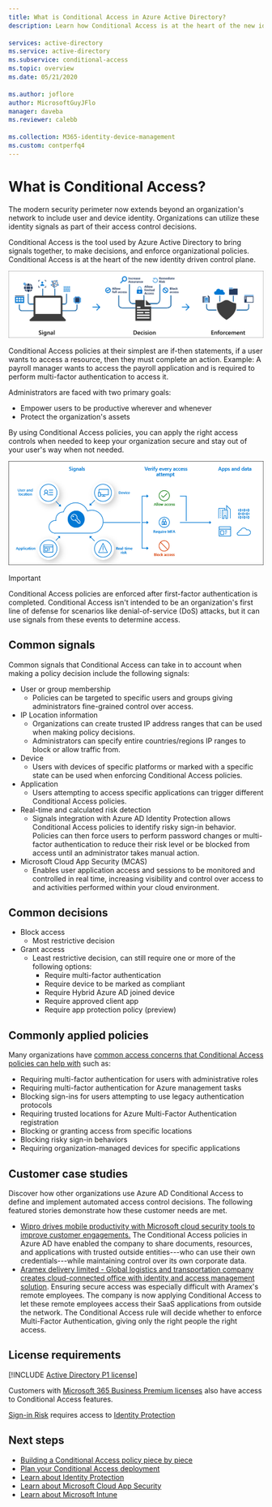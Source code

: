 ```yaml
---
title: What is Conditional Access in Azure Active Directory?
description: Learn how Conditional Access is at the heart of the new identity driven control plane.

services: active-directory
ms.service: active-directory
ms.subservice: conditional-access
ms.topic: overview
ms.date: 05/21/2020

ms.author: joflore
author: MicrosoftGuyJFlo
manager: daveba
ms.reviewer: calebb

ms.collection: M365-identity-device-management
ms.custom: contperfq4
---
```

# What is Conditional Access?

The modern security perimeter now extends beyond an organization's network to include user and device identity. Organizations can utilize these identity signals as part of their access control decisions. 

Conditional Access is the tool used by Azure Active Directory to bring signals together, to make decisions, and enforce organizational policies. Conditional Access is at the heart of the new identity driven control plane.

![Conceptual Conditional signal plus decision to get enforcement](./media/overview/conditional-access-signal-decision-enforcement.png)

Conditional Access policies at their simplest are if-then statements, if a user wants to access a resource, then they must complete an action. Example: A payroll manager wants to access the payroll application and is required to perform multi-factor authentication to access it.

Administrators are faced with two primary goals:

- Empower users to be productive wherever and whenever
- Protect the organization's assets

By using Conditional Access policies, you can apply the right access controls when needed to keep your organization secure and stay out of your user's way when not needed.

![Conceptual Conditional Access process flow](./media/overview/conditional-access-overview-how-it-works.png)

> [!IMPORTANT]
> Conditional Access policies are enforced after first-factor authentication is completed. Conditional Access isn't intended to be an organization's first line of defense for scenarios like denial-of-service (DoS) attacks, but it can use signals from these events to determine access.

## Common signals

Common signals that Conditional Access can take in to account when making a policy decision include the following signals:

- User or group membership
   - Policies can be targeted to specific users and groups giving administrators fine-grained control over access.
- IP Location information
   - Organizations can create trusted IP address ranges that can be used when making policy decisions. 
   - Administrators can specify entire countries/regions IP ranges to block or allow traffic from.
- Device
   - Users with devices of specific platforms or marked with a specific state can be used when enforcing Conditional Access policies.
- Application
   - Users attempting to access specific applications can trigger different Conditional Access policies. 
- Real-time and calculated risk detection
   - Signals integration with Azure AD Identity Protection allows Conditional Access policies to identify risky sign-in behavior. Policies can then force users to perform password changes or multi-factor authentication to reduce their risk level or be blocked from access until an administrator takes manual action.
- Microsoft Cloud App Security (MCAS)
   - Enables user application access and sessions to be monitored and controlled in real time, increasing visibility and control over access to and activities performed within your cloud environment.

## Common decisions

- Block access
   - Most restrictive decision
- Grant access
   - Least restrictive decision, can still require one or more of the following options:
      - Require multi-factor authentication
      - Require device to be marked as compliant
      - Require Hybrid Azure AD joined device
      - Require approved client app
      - Require app protection policy (preview)

## Commonly applied policies

Many organizations have [common access concerns that Conditional Access policies can help with](concept-conditional-access-policy-common.md) such as:

- Requiring multi-factor authentication for users with administrative roles
- Requiring multi-factor authentication for Azure management tasks
- Blocking sign-ins for users attempting to use legacy authentication protocols
- Requiring trusted locations for Azure Multi-Factor Authentication registration
- Blocking or granting access from specific locations
- Blocking risky sign-in behaviors
- Requiring organization-managed devices for specific applications

## Customer case studies

Discover how other organizations use Azure AD Conditional Access to define and implement automated access control decisions. The following featured stories demonstrate how these customer needs are met.

* [Wipro drives mobile productivity with Microsoft cloud security tools to improve customer engagements.](https://customers.microsoft.com/story/wipro-professional-services-enterprise-mobility-security) The Conditional Access policies in Azure AD have enabled the company to share documents, resources, and applications with trusted outside entities---who can use their own credentials---while maintaining control over its own corporate data.
* [Aramex delivery limited - Global logistics and transportation company creates cloud-connected office with identity and access management solution](https://customers.microsoft.com/story/aramex-azure-active-directory-travel-transportation-united-arab-emirates-en). Ensuring secure access was especially difficult with Aramex's remote employees. The company is now applying Conditional Access to let these remote employees access their SaaS applications from outside the network. The Conditional Access rule will decide whether to enforce Multi-Factor Authentication, giving only the right people the right access.

## License requirements

[!INCLUDE [Active Directory P1 license](../../../includes/active-directory-p1-license.md)]

Customers with [Microsoft 365 Business Premium licenses](/office365/servicedescriptions/microsoft-365-service-descriptions/microsoft-365-business-service-description) also have access to Conditional Access features. 

[Sign-in Risk](https://docs.microsoft.com/en-us/azure/active-directory/conditional-access/concept-conditional-access-conditions#sign-in-risk) requires access to [Identity Protection](../identity-protection/overview-identity-protection.md)

## Next steps

- [Building a Conditional Access policy piece by piece](concept-conditional-access-policies.md)
- [Plan your Conditional Access deployment](plan-conditional-access.md)
- [Learn about Identity Protection](../identity-protection/overview-identity-protection.md)
- [Learn about Microsoft Cloud App Security](/cloud-app-security/what-is-cloud-app-security)
- [Learn about Microsoft Intune](/intune/index)
